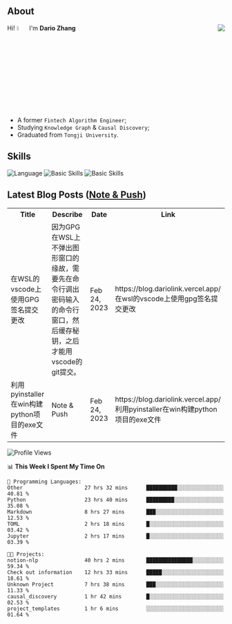 ## About

<img align="right" src="https://github-readme-stats.vercel.app/api?username=dario-github&show_icons=true&bg_color=00000000&hide_title=true&hide_border=true&include_all_commits=true&count_private=true&theme=transparent" />

Hi! <img src="https://media.giphy.com/media/hvRJCLFzcasrR4ia7z/giphy.gif" width="5%"> I'm **Dario Zhang**

- A former `Fintech Algorithm Engineer`;
- Studying `Knowledge Graph` & `Causal Discovery`;
- Graduated from `Tongji University`.

## Skills

![Language](https://skillicons.dev/icons?i=py,matlab,pytorch,latex,regex,mysql,sqlite)
![Basic Skills](https://skillicons.dev/icons?i=bash,git,linux,md)
![Basic Skills](https://skillicons.dev/icons?i=vim,vscode,jupyterlab)

## Latest Blog Posts ([Note & Push](https://blog.dariolink.vercel.app/))

<table>
  <tr><th>Title</th><th>Describe</th><th>Date</th><th>Link</th></tr>
  <!-- BLOG-POST-LIST:START --><tr><td>在WSL的vscode上使用GPG签名提交更改</td><td>因为GPG在WSL上不弹出图形窗口的缘故，需要先在命令行调出密码输入的命令行窗口，然后缓存秘钥，之后才能用vscode的git提交。</td><td>Feb 24, 2023</td><td>https://blog.dariolink.vercel.app/在wsl的vscode上使用gpg签名提交更改</td></tr><tr><td>利用pyinstaller在win构建python项目的exe文件</td><td>Note &amp; Push</td><td>Feb 24, 2023</td><td>https://blog.dariolink.vercel.app/利用pyinstaller在win构建python项目的exe文件</td></tr><!-- BLOG-POST-LIST:END -->
</table>

<!--START_SECTION:waka-->
![Profile Views](http://img.shields.io/badge/Profile%20Views-0-blue)

📊 **This Week I Spent My Time On** 

```text
💬 Programming Languages: 
Other                    27 hrs 32 mins      ██████████░░░░░░░░░░░░░░░   40.81 % 
Python                   23 hrs 40 mins      █████████░░░░░░░░░░░░░░░░   35.08 % 
Markdown                 8 hrs 27 mins       ███░░░░░░░░░░░░░░░░░░░░░░   12.53 % 
TOML                     2 hrs 18 mins       █░░░░░░░░░░░░░░░░░░░░░░░░   03.42 % 
Jupyter                  2 hrs 17 mins       █░░░░░░░░░░░░░░░░░░░░░░░░   03.39 % 

🐱‍💻 Projects: 
notion-nlp               40 hrs 2 mins       ███████████████░░░░░░░░░░   59.34 % 
Check out information    12 hrs 33 mins      █████░░░░░░░░░░░░░░░░░░░░   18.61 % 
Unknown Project          7 hrs 38 mins       ███░░░░░░░░░░░░░░░░░░░░░░   11.33 % 
causal_discovery         1 hr 42 mins        █░░░░░░░░░░░░░░░░░░░░░░░░   02.53 % 
project_templates        1 hr 6 mins         ░░░░░░░░░░░░░░░░░░░░░░░░░   01.64 % 
```


<!--END_SECTION:waka-->
